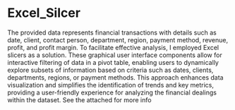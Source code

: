# Excel_Silcer

The provided data represents financial transactions with details such as date, client, contact person, department, region, payment method, revenue, profit, and profit margin. To facilitate effective analysis, I employed Excel slicers as a solution. These graphical user interface components allow for interactive filtering of data in a pivot table, enabling users to dynamically explore subsets of information based on criteria such as dates, clients, departments, regions, or payment methods. This approach enhances data visualization and simplifies the identification of trends and key metrics, providing a user-friendly experience for analyzing the financial dealings within the dataset. See the attached for more info
